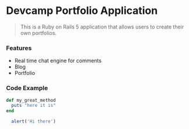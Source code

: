 # Devcamp Portfolio Application

> This is a Ruby on Rails 5 application that allows users to create their own portfolios.

### Features

- Real time chat engine for comments
- Blog
- Portfolio

### Code Example

```ruby
def my_great_method
  puts "here it is"
end
```

```javascript
  alert('Hi there')
```
